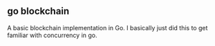 ## go blockchain

A basic blockchain implementation in Go. I basically just did this to get familiar with concurrency in go.